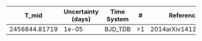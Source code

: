 |T_mid|Uncertainty (days)           |Time System|#                                            |Reference                           |
|-----|-----------------------------|-----------|---------------------------------------------|------------------------------------|
|2456844.81719|1e-05                        |BJD_TDB    |>1                                           |2014arXiv1412.7761B                 |
